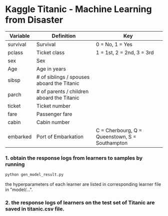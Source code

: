 # Kaggle Titanic - Machine Learning from Disaster

| **Variable** | **Definition**                            | **Key**                                        |
| ------------ | ------------------------------------------ | ---------------------------------------------- |
| survival     | Survival                                   | 0 = No, 1 = Yes                                |
| pclass       | Ticket class                               | 1 = 1st, 2 = 2nd, 3 = 3rd                      |
| sex          | Sex                                        |                                                |
| Age          | Age in years                               |                                                |
| sibsp        | # of siblings / spouses aboard the Titanic |                                                |
| parch        | # of parents / children aboard the Titanic |                                                |
| ticket       | Ticket number                              |                                                |
| fare         | Passenger fare                             |                                                |
| cabin        | Cabin number                               |                                                |
| embarked     | Port of Embarkation                        | C = Cherbourg, Q = Queenstown, S = Southampton |


### 1. obtain the response logs from learners to samples by running

```python 
python gen_model_result.py
```

the hyperparameters of each learner are listed in corresponding learner file in "model/...".

### 2. the response logs of learners on the test set of Titanic are saved in titanic.csv file.
